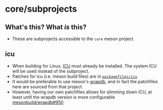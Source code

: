 # core/subprojects

## What's this? What _is_ this?

- These are subprojects accessible to the `core` meson project.

## icu

- When building for Linux, [ICU](https://icu.unicode.org) must already be installed. The system ICU will be used instead of the subproject.
- Patches for icu (i.e. meson build files) are in [`packagefiles/icu`](./packagefiles/icu/)
- It would be preferable to use meson's [wrapdb](https://mesonbuild.com/Wrapdb-projects.html), and in fact the patchfiles here are sourced from that project.
- However, having our own patchfiles allows for slimming down ICU, at least until the wrapdb version is more configurable [mesonbuild/wrapdb#950](https://github.com/mesonbuild/wrapdb/issues/950)
